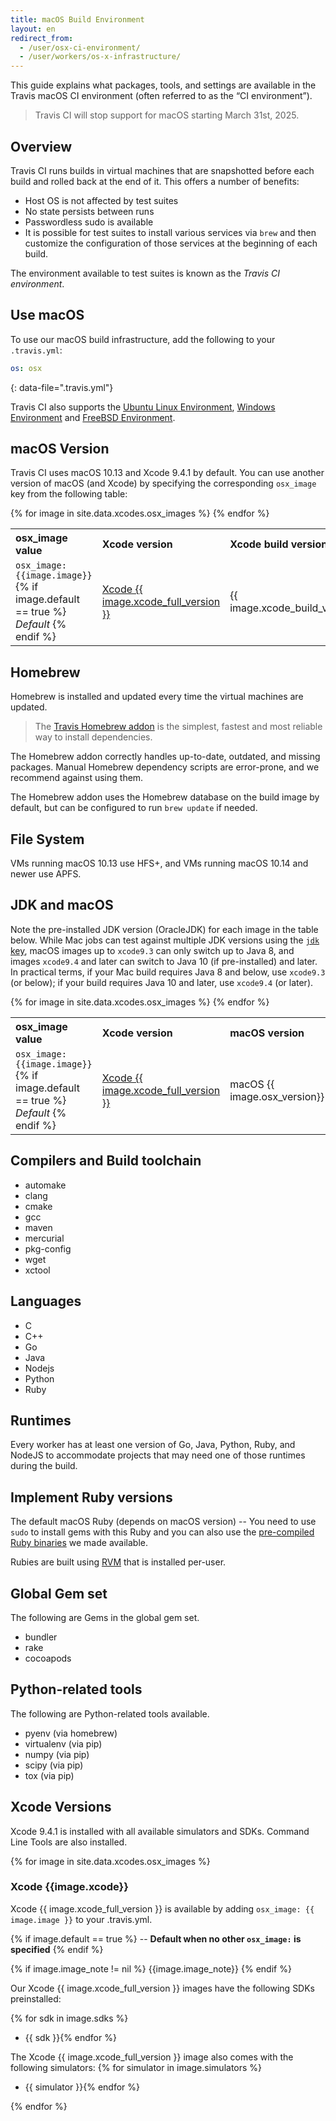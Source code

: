 ```yaml
---
title: macOS Build Environment
layout: en
redirect_from:
  - /user/osx-ci-environment/
  - /user/workers/os-x-infrastructure/
---
```



This guide explains what packages, tools, and settings are available in the
Travis macOS CI environment (often referred to as the “CI environment”).

<blockquote class="beta">
  <p>
    Travis CI will stop support for macOS starting March 31st, 2025.
  </p>
</blockquote>

## Overview

Travis CI runs builds in virtual machines that are snapshotted before each build
and rolled back at the end of it. This offers a number of benefits:

- Host OS is not affected by test suites
- No state persists between runs
- Passwordless sudo is available
- It is possible for test suites to install various services via `brew`
  and then customize the configuration of those services at the
  beginning of each build.

The environment available to test suites is known as the *Travis CI
environment*.

## Use macOS

To use our macOS build infrastructure, add the following to your `.travis.yml`:

```yaml
os: osx
```
{: data-file=".travis.yml"}

Travis CI also supports the [Ubuntu Linux Environment](/user/reference/linux/), [Windows Environment](/user/reference/windows/) and [FreeBSD Environment](/user/reference/freebsd/).

## macOS Version

Travis CI uses macOS 10.13 and Xcode 9.4.1 by default. You can use another version of macOS (and Xcode) by specifying the corresponding `osx_image` key from the following table:

<table>

<tr align="left"><th>osx_image value</th><th>Xcode version</th><th>Xcode build version</th><th>macOS version</th><th>JDK</th></tr>
{% for image in site.data.xcodes.osx_images %}
<tr>
  <td><code>osx_image: {{image.image}}</code>{% if image.default == true %}  <em>Default</em> {% endif %}</td>
  <td><a href="#xcode-{{image.xcode | downcase | remove:'.' | remove: '-'}}">Xcode {{ image.xcode_full_version }}</a></td>
  <td>{{ image.xcode_build_version}}</td>
  <td>macOS {{ image.osx_version}}</td>
  <td>{{image.jdk}}</td>
  </tr>
{% endfor %}
</table>

## Homebrew

Homebrew is installed and updated every time the virtual machines are updated.

> The [Travis Homebrew addon](/user/installing-dependencies/#installing-packages-on-macos) is the simplest, fastest and most reliable way to install dependencies.

The Homebrew addon correctly handles up-to-date, outdated, and missing packages. Manual Homebrew dependency scripts are error-prone, and we recommend against using them.

The Homebrew addon uses the Homebrew database on the build image by default, but can be configured to run `brew update` if needed.

## File System

VMs running macOS 10.13 use HFS+, and VMs running macOS 10.14 and newer use APFS.


## JDK and macOS

Note the pre-installed JDK version (OracleJDK) for each image in the table below.
While Mac jobs can test against multiple JDK versions using the [`jdk` key](/user/languages/java/#testing-against-multiple-jdks),
macOS images up to `xcode9.3` can only switch up to Java 8, and images `xcode9.4` and later can switch to Java 10 (if pre-installed) and later.
In practical terms, if your Mac build requires Java 8 and below, use `xcode9.3` (or below); if your build requires Java 10
and later, use `xcode9.4` (or later).

<table>

<tr align="left"><th>osx_image value</th><th>Xcode version</th><th>macOS version</th><th>JDK</th></tr>
{% for image in site.data.xcodes.osx_images %}
<tr>
  <td><code>osx_image: {{image.image}}</code>{% if image.default == true %}  <em>Default</em> {% endif %}</td>
  <td><a href="#xcode-{{image.xcode | downcase | remove:'.' | remove: '-'}}">Xcode {{ image.xcode_full_version }}</a></td>
  <td>macOS {{ image.osx_version}}</td>
  <td>{{image.jdk}}</td>
  </tr>
{% endfor %}
</table>


## Compilers and Build toolchain

- automake
- clang
- cmake
- gcc
- maven
- mercurial
- pkg-config
- wget
- xctool

## Languages

- C
- C++
- Go
- Java
- Nodejs
- Python
- Ruby

## Runtimes

Every worker has at least one version of Go, Java, Python, Ruby, and NodeJS to accommodate
projects that may need one of those runtimes during the build.

## Implement Ruby versions

The default macOS Ruby (depends on macOS version) -- You need to use `sudo` to install gems with this Ruby and you can also use the [pre-compiled Ruby binaries](https://rubies.travis-ci.org/) we made available.

Rubies are built using [RVM](http://rvm.io/) that is installed per-user.

## Global Gem set

The following are Gems in the global gem set.

- bundler
- rake
- cocoapods

## Python-related tools

The following are Python-related tools available.

- pyenv (via homebrew)
- virtualenv (via pip)
- numpy (via pip)
- scipy (via pip)
- tox (via pip)

## Xcode Versions

Xcode 9.4.1 is installed with all available simulators and SDKs.
Command Line Tools are also installed.

{% for image in site.data.xcodes.osx_images %}

### Xcode {{image.xcode}}

Xcode {{ image.xcode_full_version }} is available by adding `osx_image: {{ image.image }}` to your .travis.yml.

{% if image.default == true %} -- **Default when no other `osx_image:` is specified** {% endif %}

{% if image.image_note != nil %}
{{image.image_note}}
{% endif %}

Our Xcode {{ image.xcode_full_version }} images have the following SDKs preinstalled:

{% for sdk in image.sdks %}

- {{ sdk }}{% endfor %}

The Xcode {{ image.xcode_full_version }} image also comes with the following simulators:
{% for simulator in image.simulators %}

- {{ simulator }}{% endfor %}

{% endfor %}
